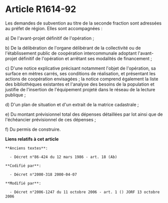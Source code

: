 # Article R1614-92

Les demandes de subvention au titre de la seconde fraction sont adressées au préfet de région. Elles sont accompagnées :

a) De l'avant-projet définitif de l'opération ;

b) De la délibération de l'organe délibérant de la collectivité ou de l'établissement public de coopération intercommunale
adoptant l'avant-projet définitif de l'opération et arrêtant ses modalités de financement ;

c) D'une notice explicative précisant notamment l'objet de l'opération, sa surface en mètres carrés, ses conditions de
réalisation, et présentant les actions de coopération envisagées ; la notice comprend également la liste des bibliothèques
existantes et l'analyse des besoins de la population et justifie de l'insertion de l'équipement projeté dans le réseau de la
lecture publique ;

d) D'un plan de situation et d'un extrait de la matrice cadastrale ;

e) Du montant prévisionnel total des dépenses détaillées par lot ainsi que de l'échéancier prévisionnel de ces dépenses ;

f) Du permis de construire.

**Liens relatifs à cet article**

	**Anciens textes**:

	  - Décret n°86-424 du 12 mars 1986 - art. 18 (Ab)

	**Codifié par**:

	  - Décret n°2000-318 2000-04-07

	**Modifié par**:

	  - Décret n°2006-1247 du 11 octobre 2006 - art. 1 () JORF 13 octobre 2006
